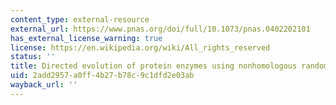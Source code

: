 ```yaml
---
content_type: external-resource
external_url: https://www.pnas.org/doi/full/10.1073/pnas.0402202101
has_external_license_warning: true
license: https://en.wikipedia.org/wiki/All_rights_reserved
status: ''
title: Directed evolution of protein enzymes using nonhomologous random recombination
uid: 2add2957-a0ff-4b27-b78c-9c1dfd2e03ab
wayback_url: ''
---
```


